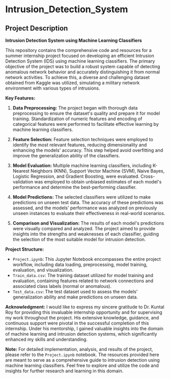 # Intrusion_Detection_System

## Project Description

**Intrusion Detection System using Machine Learning Classifiers**

This repository contains the comprehensive code and resources for a summer internship project focused on developing an efficient Intrusion Detection System (IDS) using machine learning classifiers. The primary objective of the project was to build a robust system capable of detecting anomalous network behavior and accurately distinguishing it from normal network activities. To achieve this, a diverse and challenging dataset obtained from Kaggle was utilized, simulating a military network environment with various types of intrusions.

**Key Features:**
1. **Data Preprocessing:** The project began with thorough data preprocessing to ensure the dataset's quality and prepare it for model training. Standardization of numeric features and encoding of categorical features were performed to facilitate effective learning by machine learning classifiers.

2. **Feature Selection:** Feature selection techniques were employed to identify the most relevant features, reducing dimensionality and enhancing the models' accuracy. This step helped avoid overfitting and improve the generalization ability of the classifiers.

3. **Model Evaluation:** Multiple machine learning classifiers, including K-Nearest Neighbors (KNN), Support Vector Machine (SVM), Naive Bayes, Logistic Regression, and Gradient Boosting, were evaluated. Cross-validation was employed to obtain unbiased estimates of each model's performance and determine the best-performing classifier.

4. **Model Predictions:** The selected classifiers were utilized to make predictions on unseen test data. The accuracy of these predictions was assessed, and the models' performance was analyzed on previously unseen instances to evaluate their effectiveness in real-world scenarios.

5. **Comparison and Visualization:** The results of each model's predictions were visually compared and analyzed. The project aimed to provide insights into the strengths and weaknesses of each classifier, guiding the selection of the most suitable model for intrusion detection.

**Project Structure:**
- `Project.ipynb`: This Jupyter Notebook encompasses the entire project workflow, including data loading, preprocessing, model training, evaluation, and visualization.
- `Train_data.csv`: The training dataset utilized for model training and evaluation, containing features related to network connections and associated class labels (normal or anomalous).
- `Test_data.csv`: The test dataset used to assess the models' generalization ability and make predictions on unseen data.

**Acknowledgment:**
I would like to express my sincere gratitude to Dr. Kuntal Roy for providing this invaluable internship opportunity and for supervising my work throughout the project. His extensive knowledge, guidance, and continuous support were pivotal in the successful completion of this internship. Under his mentorship, I gained valuable insights into the domain of machine learning and intrusion detection systems, which significantly enhanced my skills and understanding.

**Note:**
For detailed implementation, analysis, and results of the project, please refer to the `Project.ipynb` notebook. The resources provided here are meant to serve as a comprehensive guide to intrusion detection using machine learning classifiers. Feel free to explore and utilize the code and insights for further research and learning in this domain.
